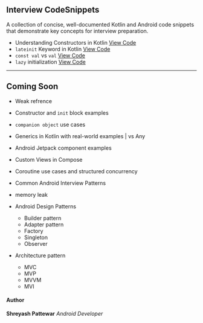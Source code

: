 ##  Interview CodeSnippets

A collection of concise, well-documented Kotlin and Android code snippets that demonstrate key concepts for interview preparation.

 
 

  - Understanding Constructors in Kotlin [ View Code](https://github.com/shreyashp47/CodeSnippet/blob/main/Kotlin/Understanding_Constructors.md)
  - `lateinit` Keyword in Kotlin [ View Code](https://github.com/shreyashp47/CodeSnippet/blob/main/Kotlin/lateinit.md)
  - `const val` vs `val` [View Code](https://github.com/shreyashp47/CodeSnippet/blob/main/Kotlin/const%20val%20vs%20val%20in%20Kotlin.md)
  - `lazy` initialization [View Code](https://github.com/shreyashp47/CodeSnippet/blob/main/Kotlin/lazy%20keyboard.md)

---

##  Coming Soon
-  Weak refrence
-  Constructor and `init` block examples
-  `companion object` use cases
-  Generics in Kotlin with real-world examples | <T> vs Any
-  Android Jetpack component examples
-  Custom Views in Compose
-  Coroutine use cases and structured concurrency
-  Common Android Interview Patterns
- memory leak
- Android Design Patterns
    - Builder pattern
    - Adapter pattern
    - Factory
    - Singleton
    - Observer
 
- Architecture pattern
    - MVC
    - MVP
    - MVVM
    - MVI   




####  Author

**Shreyash Pattewar**  *Android Developer*
